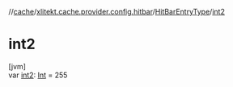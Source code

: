 //[cache](../../../index.md)/[xlitekt.cache.provider.config.hitbar](../index.md)/[HitBarEntryType](index.md)/[int2](int2.md)

# int2

[jvm]\
var [int2](int2.md): [Int](https://kotlinlang.org/api/latest/jvm/stdlib/kotlin/-int/index.html) = 255
